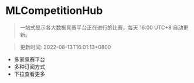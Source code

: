 # MLCompetitionHub

> 一站式显示各大数据竞赛平台正在进行的比赛，每天 16:00 UTC+8 自动更新。
  
> 更新时间: 2022-08-13T16:01:13+0800 

* 多家竞赛平台
* 多种订阅方式
* 下拉查看更多